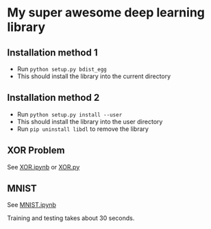 # My super awesome deep learning library

## Installation method 1
 - Run `python setup.py bdist_egg`
 - This should install the library into the current directory
## Installation method 2
 - Run `python setup.py install --user`
 - This should install the library into the user directory 
 - Run `pip uninstall libdl` to remove the library
## XOR Problem
See [XOR.ipynb](XOR.ipynb) or [XOR.py](XOR.py)

## MNIST
See [MNIST.ipynb](XOR.ipynb)

Training and testing takes about 30 seconds. 